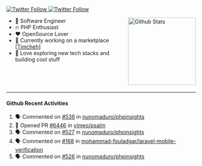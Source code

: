 <p>
  <a href="https://twitter.com/50bhan">
    <img alt="Twitter Follow" src="https://img.shields.io/twitter/follow/50bhan?color=1DA1F2&logo=twitter&style=for-the-badge">
  </a>
  
  <a href="https://www.linkedin.com/in/50bhan">
    <img alt="Twitter Follow" src="https://img.shields.io/badge/LinkedIn-0077B5?style=for-the-badge&logo=linkedin&logoColor=white">
  </a>
</p>

<img alt="Github Stats" src="https://github-readme-stats.vercel.app/api?username=50bhan&show_icons=true" align="right" height="180" />

- 🔭 Software Engineer
- :fire: PHP Enthusiast
- :hearts: OpenSource Lover
- :mega: Currently working on a marketplace [[Timcheh](https://timcheh.com)]
- 🚀 Love exploring new tech stacks and building cool stuff

<br><br><br><hr>

#### Github Recent Activities
<!--START_SECTION:activity-->
1. 🗣 Commented on [#536](https://github.com/nunomaduro/phpinsights/issues/536) in [nunomaduro/phpinsights](https://github.com/nunomaduro/phpinsights)
2. 💪 Opened PR [#6446](https://github.com/vimeo/psalm/pull/6446) in [vimeo/psalm](https://github.com/vimeo/psalm)
3. 🗣 Commented on [#527](https://github.com/nunomaduro/phpinsights/issues/527) in [nunomaduro/phpinsights](https://github.com/nunomaduro/phpinsights)
4. 🗣 Commented on [#168](https://github.com/mohammad-fouladgar/laravel-mobile-verification/issues/168) in [mohammad-fouladgar/laravel-mobile-verification](https://github.com/mohammad-fouladgar/laravel-mobile-verification)
5. 🗣 Commented on [#526](https://github.com/nunomaduro/phpinsights/issues/526) in [nunomaduro/phpinsights](https://github.com/nunomaduro/phpinsights)
<!--END_SECTION:activity-->
